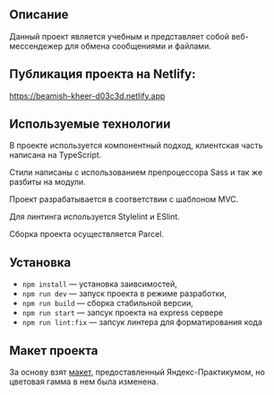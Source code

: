 ## Описание

Данный проект является учебным и представляет собой веб-мессендежер для обмена сообщениями и файлами.

## Публикация проекта на Netlify:
https://beamish-kheer-d03c3d.netlify.app

## Используемые технологии

В проекте используется компонентный подход, клиентская часть написана на TypeScript.

Стили написаны с использованием препроцессора Sass и так же разбиты на модули.

Проект разрабатывается в соответствии с шаблоном MVC.

Для линтинга используется Stylelint и ESlint.

Сборка проекта осуществляется Parcel.

## Установка

- `npm install` — установка заивсимостей,
- `npm run dev` — запуск проекта в режиме разработки,
- `npm run build` — сборка стабильной версии,
- `npm run start` — запсук проекта на express сервере
- `npm run lint:fix` — запсук линтера для форматирования кода


## Макет проекта

За основу взят [макет](https://www.figma.com/file/8a7pZnQLIfjQ3YSTTR0V34/messenger?node-id=0%3A1), предоставленный Яндекс-Практикумом, но цветовая гамма в нем была изменена.